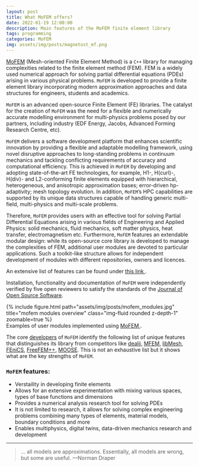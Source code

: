 ```yaml
---
layout: post
title: What MoFEM offers?
date: 2022-01-19 12:00:00
description: Main features of the MoFEM finite element library
tags: programming
categories: MoFEM
img: assets/img/posts/magnetost_mf.png
---
```



<a href="http://mofem.eng.gla.ac.uk/mofem/">MoFEM</a> (Mesh-oriented Finite Element Method) is a `C++` library for managing complexities related to the finite element method (FEM). FEM is a widely used numerical approach for solving partial differential equations (PDEs) arising in various physical problems. `MoFEM` is developed to provide a finite element library incorporating modern approximation approaches and data structures for engineers, students and academics.


`MoFEM` is an advanced open-source Finite Element (FE) libraries. The catalyst for the creation of `MoFEM` was the need for a flexible and numerically accurate modelling environment for multi-physics problems posed by our partners, including industry (EDF Energy, Jacobs, Advanced Forming Research Centre, etc).

`MoFEM` delivers a software development platform that enhances scientific innovation by providing a flexible and adaptable modelling framework, using novel disruptive approaches to long-standing problems in continuum mechanics and tackling conflicting requirements of accuracy and computational efficiency. This is achieved in `MoFEM` by developing and adopting state-of-the-art FE technologies, for example, H1-, H(curl)-, H(div)- and L2-conforming finite elements equipped with hierarchical, heterogeneous, and anisotropic approximation bases; error-driven hp-adaptivity; mesh topology evolution. In addition, `MoFEM`’s HPC capabilities are supported by its unique data structures capable of handling generic multi-field, multi-physics and multi-scale problems.


Therefore, `MoFEM` provides users with an effective tool for solving Partial Differential Equations arising in various fields of Engineering and Applied Physics: solid mechanics, fluid mechanics, soft matter physics, heat transfer, electromagnetism etc. Furthermore, `MoFEM` features an extendable modular design: while its open-source core library is developed to manage the complexities of FEM, additional user modules are devoted to particular applications. Such a toolkit-like structure allows for independent development of modules with different repositories, owners and licences.

An extensive list of features can be found under <a href="http://mofem.eng.gla.ac.uk/mofem/html/motivation.html">this link </a>.

Installation, functionality and documentation of `MoFEM` were independently verified by five open reviewers to satisfy the standards of the [Journal of Open Source Software](https://joss.theoj.org/papers/10.21105/joss.01441).


<div class="row">
    <div class="col-sm mt-3 mt-md-0">
        {% include figure.html path="assets/img/posts/mofem_modules.jpg" title="mofem modules overview" class="img-fluid rounded z-depth-1" zoomable=true %}
    </div>
</div>
<div class="caption">
    Examples of user modules implemented using <a href="http://mofem.eng.gla.ac.uk/mofem/">MoFEM </a>.
</div>


The core [developers](http://mofem.eng.gla.ac.uk/mofem/html/authors.html) of `MoFEM` identify the following list of unique features that distinguishes its library from competitors like [dealii](https://www.dealii.org/), [MFEM](https://mfem.org/), [libMesh](https://libmesh.github.io/), [FEniCS](https://fenicsproject.org/), [FreeFEM++](https://freefem.org/), [MOOSE](https://mooseframework.inl.gov/). This is not an exhaustive list but it shows what are the key strengths of `MoFEM`.


### `MoFEM` features: 
<ul>
    <li>Verstaility in developing finite elements</li>
    <li>Allows for an extensive experimentation with mixing various spaces, types of base functions and dimensions</li>
    <li>Provides a numerical analysis research tool for solving PDEs</li>
    <li>It is not limited to research, it allows for solving complex engineering problems combining many types of elements, material models, boundary conditions and more</li>
    <li>Enables multiphysics, digital twins, data-driven mechanics research and development </li>
</ul>


<hr>

<blockquote>
... all models are approximations. Essentially, all models are wrong, but some are useful.
    —Norman Draper
</blockquote>

